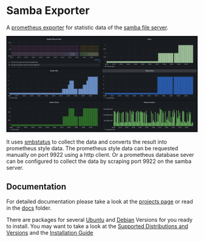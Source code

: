 # Samba Exporter

A [prometheus exporter](https://prometheus.io/docs/instrumenting/exporters/) for statistic data of the [samba file server](https://www.samba.org/).

![Screenshot of dashboard for the samba service](./docs/assets/Samba-Dashboard.png)

It uses [smbstatus](https://www.samba.org/samba/docs/current/man-html/smbstatus.1.html)  to collect the data and converts the result into prometheus style data.
The prometheus style data can be requested manually on port 9922 using a http client. Or a prometheus database sever can be configured to collect the data by scraping port 9922 on the samba server.

## Documentation

For detailed documentation please take a look at the [projects page](https://imker25.github.io/samba_exporter/Index/) or read in the [docs](./docs/Index.md) folder.

There are packages for several [Ubuntu](https://ubuntu.com/download) and [Debian](https://www.debian.org/) Versions for you ready to install. You may want to take a look at the [Supported Distributions and Versions](./docs/Installation/SupportedVersions.md) and the [Installation Guide](./docs/Installation/InstallationGuide.md)
